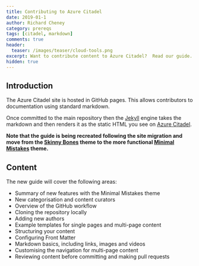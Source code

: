 ```yaml
---
title: Contributing to Azure Citadel
date: 2019-01-1
author: Richard Cheney
category: prereqs
tags: [citadel, markdown]
comments: true
header:
  teaser: /images/teaser/cloud-tools.png
excerpt: Want to contribute content to Azure Citadel?  Read our guide.
hidden: true
---
```


## Introduction

The Azure Citadel site is hosted in GitHub pages.  This allows contributors to  documentation using standard markdown.

Once committed to the main repository then the [Jekyll](https://jekyllrb.com/docs/github-pages/) engine takes the markdown and then renders it as the static HTML you see on [Azure Citadel](https://azurecitadel.com).

**Note that the guide is being recreated following the site migration and move from the [Skinny Bones](https://mmistakes.github.io/skinny-bones-jekyll/) theme to the more functional [Minimal Mistakes](https://mmistakes.github.io/minimal-mistakes/) theme.**

## Content

The new guide will cover the following areas:

* Summary of new features with the Minimal Mistakes theme
* New categorisation and content curators
* Overview of the GitHub workflow
* Cloning the repository locally
* Adding new authors
* Example templates for single pages and multi-page content
* Structuring your content
* Configuring Front Matter
* Markdown basics, including links, images and videos
* Customising the navigation for multi-page content
* Reviewing content before committing and making pull requests